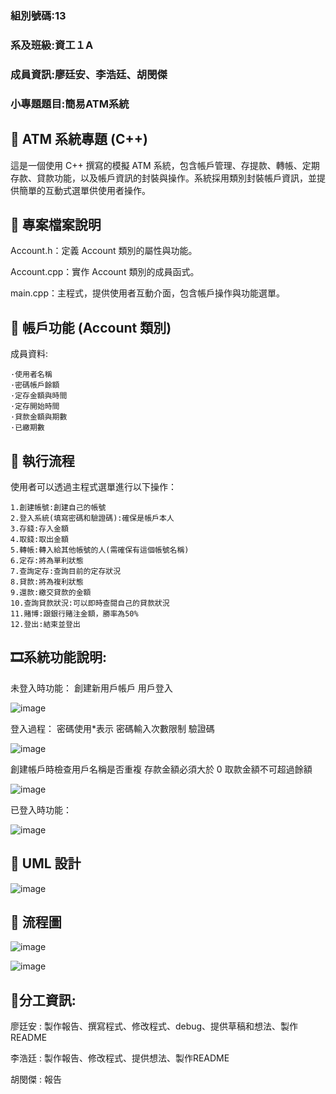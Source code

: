 ### 組別號碼:13

### 系及班級:資工１A

### 成員資訊:廖廷安、李浩廷、胡閔傑

### 小專題題目:簡易ATM系統

## 🏧 ATM 系統專題 (C++) 

這是一個使用 C++ 撰寫的模擬 ATM 系統，包含帳戶管理、存提款、轉帳、定期存款、貸款功能，以及帳戶資訊的封裝與操作。系統採用類別封裝帳戶資訊，並提供簡單的互動式選單供使用者操作。 

 

## 📁 專案檔案說明 
Account.h：定義 Account 類別的屬性與功能。 

Account.cpp：實作 Account 類別的成員函式。 

main.cpp：主程式，提供使用者互動介面，包含帳戶操作與功能選單。 

 

## 🔐 帳戶功能 (Account 類別) 

成員資料:

    ·使用者名稱
    ·密碼帳戶餘額
    ·定存金額與時間
    ·定存開始時間
    ·貸款金額與期數
    ·已繳期數

## 🧪 執行流程 

使用者可以透過主程式選單進行以下操作： 
    
    1.創建帳號:創建自己的帳號
    2.登入系統(填寫密碼和驗證碼):確保是帳戶本人
    3.存錢:存入金額
    4.取錢:取出金額
    5.轉帳:轉入給其他帳號的人(需確保有這個帳號名稱)
    6.定存:將為單利狀態
    7.查詢定存:查詢目前的定存狀況
    8.貸款:將為複利狀態
    9.還款:繳交貸款的金額
    10.查詢貸款狀況:可以即時查閱自己的貸款狀況
    11.賭博:跟銀行賭注金額，勝率為50%
    12.登出:結束並登出

## 🎞系統功能說明:

未登入時功能：
創建新用戶帳戶
用戶登入

![image](1.png)

登入過程：
密碼使用*表示
密碼輸入次數限制
驗證碼

![image](2.png)

創建帳戶時檢查用戶名稱是否重複
存款金額必須大於 0
取款金額不可超過餘額

![image](3.png)

已登入時功能：

![image](4.png)



## 📖 UML 設計

![image](報告類圖123.gif)


## 🎫 流程圖

                    

![image](流程圖.gif)
    
![image](報告活動圖123.gif)

## 📠分工資訊:

廖廷安 : 製作報告、撰寫程式、修改程式、debug、提供草稿和想法、製作README

李浩廷 : 製作報告、修改程式、提供想法、製作README

胡閔傑 : 報告






